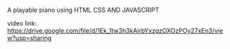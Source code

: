 A playable piano using HTML CSS AND JAVASCRIPT

video link: https://drive.google.com/file/d/1Ek_1tw3h3kAirbYxzqzOXOzPOy27xEn3/view?usp=sharing
